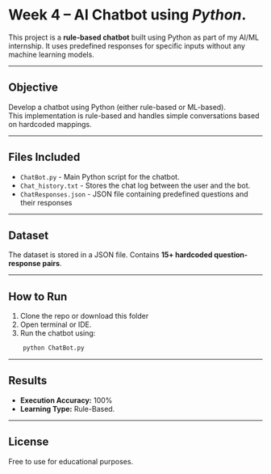 # Week 4 – **AI Chatbot** using *Python*.

This project is a **rule-based chatbot** built using Python as part of my AI/ML internship. 
It uses predefined responses for specific inputs without any machine learning models.

---

##  Objective

Develop a chatbot using Python (either rule-based or ML-based).  
This implementation is rule-based and handles simple conversations based on hardcoded mappings.

---

##  Files Included

- `ChatBot.py` - Main Python script for the chatbot.
- `Chat_history.txt` - Stores the chat log between the user and the bot.
- `ChatResponses.json` - JSON file containing predefined questions and their responses

---

##  Dataset

The dataset is stored in a JSON file.
Contains **15+ hardcoded question-response pairs**.

---

##  How to Run

1. Clone the repo or download this folder
2. Open terminal or IDE.
3. Run the chatbot using:
```bash
    python ChatBot.py
```

---

##  Results

- **Execution Accuracy:** 100%
- **Learning Type:** Rule-Based.

---

##  License

Free to use for educational purposes.


